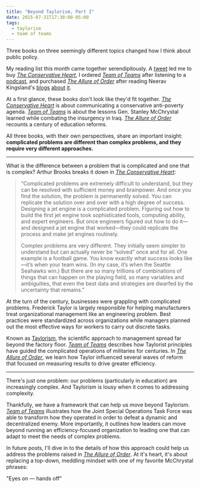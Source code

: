 ```yaml
---
title: "Beyond Taylorism, Part I"
date: 2015-07-31T17:30:00-05:00
tags: 
  - taylorism
  - team of teams
---
```


Three books on three seemingly different topics changed how I think about public policy.

My reading list this month came together serendipitously. A [tweet][brooks] led me to buy [*The Conservative Heart*][conservativeheart], I ordered [*Team of Teams*][teamofteams] after listening to a [podcast][timferris], and purchased [*The Allure of Order*][allureoforder] after reading Neerav Kingsland's [blogs][kingsland1] [about][kingsland2] [it][kingsland3].

At a first glance, these books don't look like they'd fit together. [*The Conservative Heart*][conservativeheart] is about communicating a conservative anti-poverty agenda. [*Team of Teams*][teamofteams] is about the lessons Gen. Stanley McChrystal learned while combating the insurgency in Iraq. [*The Allure of Order*][allureoforder] recounts a century of education reforms.

All three books, with their own perspectives, share an important insight: **complicated problems are different than complex problems, and they require very different approaches.**

---

What is the difference between a problem that is complicated and one that is complex? Arthur Brooks breaks it down in [*The Conservative Heart*][conservativeheart]:

>“Complicated problems are extremely difficult to understand, but they can be resolved with sufficient money and brainpower. And once you find the solution, the problem is permanently solved. You can replicate the solution over and over with a high degree of success. Designing a jet engine is a complicated problem. Figuring out how to build the first jet engine took sophisticated tools, computing ability, and expert engineers. But once engineers figured out how to do it—and designed a jet engine that worked—they could replicate the process and make jet engines routinely.
>
>Complex problems are very different. They initially seem simpler to understand but can actually never be “solved” once and for all. One example is a football game. You know exactly what success looks like—it’s when your team wins. (In my case, it’s when the Seattle Seahawks win.) But there are so many trillions of combinations of things that can happen on the playing field, so many variables and ambiguities, that even the best data and strategies are dwarfed by the uncertainty that remains.”

At the turn of the century, businesses were grappling with complicated problems. Frederick Taylor is largely responsible for helping manufacturers treat organizational management like an engineering problem. Best practices were standardized across organizations while managers planned out the most effective ways for workers to carry out discrete tasks.

Known as [Taylorism][taylorism], the scientific approach to management spread far beyond the factory floor. [*Team of Teams*][teamofteams] describes how Taylorist principles have guided the complicated operations of militaries for centuries. In [*The Allure of Order*][allureoforder], we learn how Taylor influenced several waves of reform that focused on measuring results to drive greater efficiency.

---

There's just one problem: our problems (particularly in education) are increasingly complex. And Taylorism is lousy when it comes to addressing complexity.

Thankfully, we have a framework that can help us move beyond Taylorism. [*Team of Teams*][teamofteams] illustrates how the Joint Special Operations Task Force was able to transform how they operated in order to defeat a dynamic and decentralized enemy. More importantly, it outlines how leaders can move beyond running an efficiency-focused organization to leading one that can adapt to meet the needs of complex problems.

In future posts, I'll dive in to the details of how this approach could help us address the problems raised in [*The Allure of Order*][allureoforder]. At it's heart, it's about replacing a top-down, meddling mindset with one of my favorite McChrystal phrases:

"Eyes on — hands off"

[conservativeheart]: http://www.amazon.com/The-Conservative-Heart-Happier-Prosperous/dp/0062319752

[teamofteams]: http://www.amazon.com/Team-Teams-Rules-Engagement-Complex/dp/1591847486/

[allureoforder]: http://www.amazon.com/Allure-Order-Expectations-Schooling-Development/dp/0190231459/

[taylorism]: https://en.wikipedia.org/wiki/Scientific_management

[brooks]: https://twitter.com/arthurbrooks/status/616684322968465410

[kingsland1]: http://relinquishment.org/2015/06/30/the-allure-of-order-book-review-part-i/

[kingsland2]: http://relinquishment.org/2015/07/02/can-we-unwind-the-allure-of-order-and-safety/

[kingsland3]: http://relinquishment.org/2015/07/06/four-ways-to-unwind-the-allure-of-order/

[timferris]: http://fourhourworkweek.com/2015/07/10/general-stanley-mcchrystal-on-anti-war-americans-pushing-your-limits-and-the-three-military-tests-you-should-take/